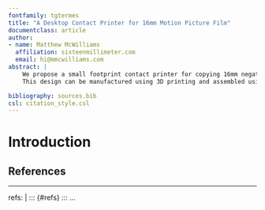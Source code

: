 ```yaml
---
fontfamily: tgtermes
title: "A Desktop Contact Printer for 16mm Motion Picture Film"
documentclass: article
author:
- name: Matthew McWilliams
  affiliation: sixteenmillimeter.com
  email: hi@mmcwilliams.com
abstract: |
    We propose a small footprint contact printer for copying 16mm negative to print stock.
    This design can be manufactured using 3D printing and assembled using hobbyist electronic components, metric bolts and aluminum extrusion.

bibliography: sources.bib
csl: citation_style.csl
---
```


# Introduction



## References

---
refs: |
   ::: {#refs}
   :::
...